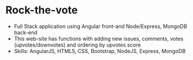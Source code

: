 # Rock-the-vote
- Full Stack application using Angular front-and Node/Express, MongoDB back-end
- This web-site has functions with adding new issues, comments, votes (upvotes/downvotes) and ordering by upvotes score
- Skills: AngularJS, HTML5, CSS, Bootstrap, NodeJS, Express, MongoDB

